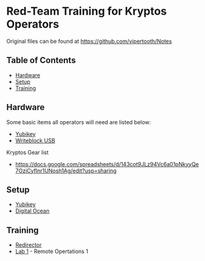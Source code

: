 # Red-Team Training for Kryptos Operators   
Original files can be found at https://github.com/vipertooth/Notes   

## Table of Contents   
* [Hardware](#hardware)   
* [Setup](#setup)   
* [Training](#training)   

## <a name="hardware">Hardware<a/>   
Some basic items all operators will need are listed below:   
* [Yubikey](https://www.amazon.com/Yubico-YubiKey-USB-Authentication-Security/dp/B07HBD71HL/ref=asc_df_B07HBD71HL/?tag=hyprod-20&linkCode=df0&hvadid=319216790773&hvpos=1o5&hvnetw=g&hvrand=7083406123671207006&hvpone=&hvptwo=&hvqmt=&hvdev=c&hvdvcmdl=&hvlocint=&hvlocphy=9005284&hvtargid=pla-632530054732&psc=1)
* [Writeblock USB](https://www.kanguru.com/storage-accessories/flash-drives.shtml)  


Kryptos Gear list   
* https://docs.google.com/spreadsheets/d/143cot9JLz94Vc6a01pNkyyQe7OziCyflnr1UNosh1Ag/edit?usp=sharing  



## <a name="setup">Setup<a/>
* [Yubikey](https://github.com/vipertooth/Notes/blob/master/Tools/Yubikey.md)   
* [Digital Ocean](https://github.com/vipertooth/Notes/blob/master/digitalocean/setup.md)


## <a name="training">Training<a/>
* [Redirector](https://github.com/vipertooth/Notes/blob/master/digitalocean/redirector.md)   
* [Lab 1](https://github.com/vipertooth/Notes/blob/master/Lab1/Readme.md) - Remote Opertations 1
